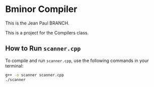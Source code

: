 # Bminor Compiler

This is the Jean Paul BRANCH.

This is a project for the Compilers class.

## How to Run `scanner.cpp`

To compile and run `scanner.cpp`, use the following commands in your terminal:

```sh
g++ -o scanner scanner.cpp
./scanner
```
